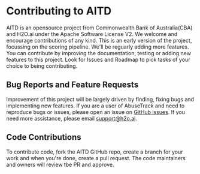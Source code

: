 Contributing to AITD
==========================

AITD is an opensource project from Commonwealth Bank of Australia(CBA) and H2O.ai under the Apache Software License V2. We welcome and encourage contributions of any kind. This is an early version of the project, focussing on the scoring pipeline. We'll be reguarly adding more features. You can contribute by improving the documentation, testing or adding new features to this project. Look for Issues and Roadmap to pick tasks of your choice to being contributing.

## Bug Reports and Feature Requests

Improvement of this project will be largely driven by finding, fixing bugs and implementing new features. If you are a user of AbuseTrack and need to reproduce bugs or issues, please open an issue on [GitHub issues](https://github.com/h2oai/AITD/issues). If you need more assistance, please email support@h2o.ai.

## Code Contributions

To contribute code, fork the AITD GitHub repo, create a branch for your work and when you're done, create a pull request. The code maintainers and owners will review tbe PR and approve.






